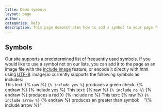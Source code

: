 ```yaml
---
title: Demo symbols
layout: page
author:
categories: help
description: This page demonstrates how to add a symbol to your page from preset options.
---
```


## Symbols

Our site supports a predetermined list of frequently used symbols. If you would like to use a symbol not on our lists, you can add it to the page as an image file with the [include image](/demo-image) feature, or encode it directly with html using [UTF-8](https://www.w3schools.com/charsets/ref_html_utf8.asp).
imagej.io currently supports the following symbols as includes:
<br>
This text: {% raw %} `{% include yes %}` produces a green check: {% endraw %} {% include yes %}
This text: {% raw %} `{% include no %}` {% endraw %} produces a red X: {% include no %}
This text: {% raw %} `{% include arrow %}` {% endraw %} produces an greater than symbol: &nbsp;&nbsp; "{% include arrow %}"
